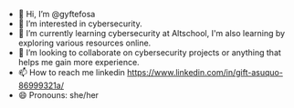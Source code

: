 - 👋 Hi, I’m @gyftefosa
- 👀 I’m interested in cybersecurity.
- 🌱 I’m currently learning cybersecurity at Altschool, I'm also learning by exploring various resources online.
- 💞️ I’m looking to collaborate on cybersecurity projects or anything that helps me gain more experience. 
- 📫 How to reach me linkedin https://www.linkedin.com/in/gift-asuquo-86999321a/
- 😄 Pronouns: she/her
  

<!---
gyftefosa/gyftefosa is a ✨ special ✨ repository because its `README.md` (this file) appears on your GitHub profile.
You can click the Preview link to take a look at your changes.
--->
